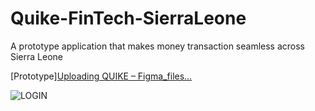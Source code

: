 # Quike-FinTech-SierraLeone
A prototype application that makes money transaction seamless across Sierra Leone

[Prototype][Uploading QUIKE – Figma_files…]()

![LOGIN](https://github.com/user-attachments/assets/c56dd7c5-bb48-43b2-a4a2-ff9369128fda)
